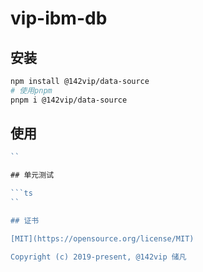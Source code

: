 # vip-ibm-db
## 安装

```bash
npm install @142vip/data-source
# 使用pnpm
pnpm i @142vip/data-source
```

## 使用

```ts
``

## 单元测试

```ts
``

## 证书

[MIT](https://opensource.org/license/MIT)

Copyright (c) 2019-present, @142vip 储凡
